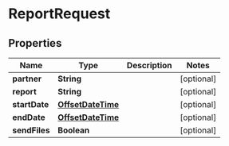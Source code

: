 
# ReportRequest

## Properties
Name | Type | Description | Notes
------------ | ------------- | ------------- | -------------
**partner** | **String** |  |  [optional]
**report** | **String** |  |  [optional]
**startDate** | [**OffsetDateTime**](OffsetDateTime.md) |  |  [optional]
**endDate** | [**OffsetDateTime**](OffsetDateTime.md) |  |  [optional]
**sendFiles** | **Boolean** |  |  [optional]



